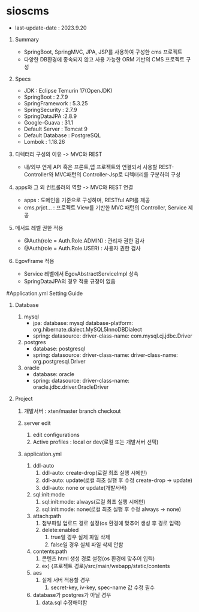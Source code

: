 # sioscms
- last-update-date : 2023.9.20
1. Summary
   - SpringBoot, SpringMVC, JPA, JSP를 사용하여 구성한 cms 프로젝트
   - 다양한 DB환경에 종속되지 않고 사용 가능한 ORM 기반의 CMS 프로젝트 구성

2. Specs
   - JDK : Eclipse Temurin 17(OpenJDK)
   - SpringBoot : 2.7.9
   - SpringFramework : 5.3.25
   - SpringSecurity : 2.7.9
   - SpringDataJPA :2.8.9
   - Google-Guava : 31.1
   - Default Server : Tomcat 9
   - Default Database : PostgreSQL
   - Lombok : 1.18.26

3. 디렉터리 구성의 이유 -> MVC와 REST
   - 내/외부 연계 API 혹은 프론트,앱 프로젝트와 연결되서 사용할 REST-Controller와 MVC패턴의 Controller-Jsp로 디렉터리를 구분하여 구성

4. apps와 그 외 컨트롤러의 역할 -> MVC와 REST 연결
   - apps : 도메인을 기준으로 구성하며, RESTful API를 제공
   - cms,prjct... : 프로젝트 View를 기반한 MVC 패턴의 Controller, Service 제공

5. 메서드 레벨 권한 적용
   - @Auth(role = Auth.Role.ADMIN) : 관리자 권한 검사
   - @Auth(role = Auth.Role.USER) : 사용자 권한 검사

6. EgovFrame 적용
    - Service 레벨에서 EgovAbstractServiceImpl 상속
    - SpringDataJPA의 경우 적용 규정이 없음

#Application.yml Setting Guide
1. Database
   1. mysql
      - jpa:
          database: mysql
            database-platform: org.hibernate.dialect.MySQL5InnoDBDialect
      - spring:
          datasource:
            driver-class-name: com.mysql.cj.jdbc.Driver
   2. postgres
      - database: postgresql
      - spring:
          datasource:
            driver-class-name: driver-class-name: org.postgresql.Driver
   3. oracle
      - database: oracle
      - spring:
          datasource:
            driver-class-name: oracle.jdbc.driver.OracleDriver

2. Project
   1. 개발서버 : xten/master branch checkout
   2. server edit
      1. edit configurations
      2. Active profiles : local or dev(로컬 또는 개발서버 선택)
      
   3. application.yml
      1. ddl-auto
         1. ddl-auto: create-drop(로컬 최초 실행 시에만)
         2. ddl-auto: update(로컬 최초 실행 후 수정 create-drop -> update)
         3. ddl-auto: none or update(개발서버)
      2. sql:init:mode 
         1. sql:init:mode: always(로컬 최초 실행 시에만)
         2. sql:init:mode: none(로컬 최초 실행 후 수정 always -> none)
      3. attach:path
         1. 첨부파일 업로드 경로 설정(os 환경에 맞추어 생성 후 경로 입력)
         2. delete:enabled
            1. true일 경우 실제 파일 삭제
            2. false일 경우 실체 파일 삭제 안함
      4. contents:path
         1. 콘텐츠 html 생성 경로 설정(os 환경에 맞추어 입력)
         2. ex) {프로젝트 경로}/src/main/webapp/static/contents
      5. aes
         1. 실제 서버 적용할 경우
            1. secret-key, iv-key, spec-name 값 수정 필수
      6. database가 postgres가 아닐 경우
         1. data.sql 수정해야함